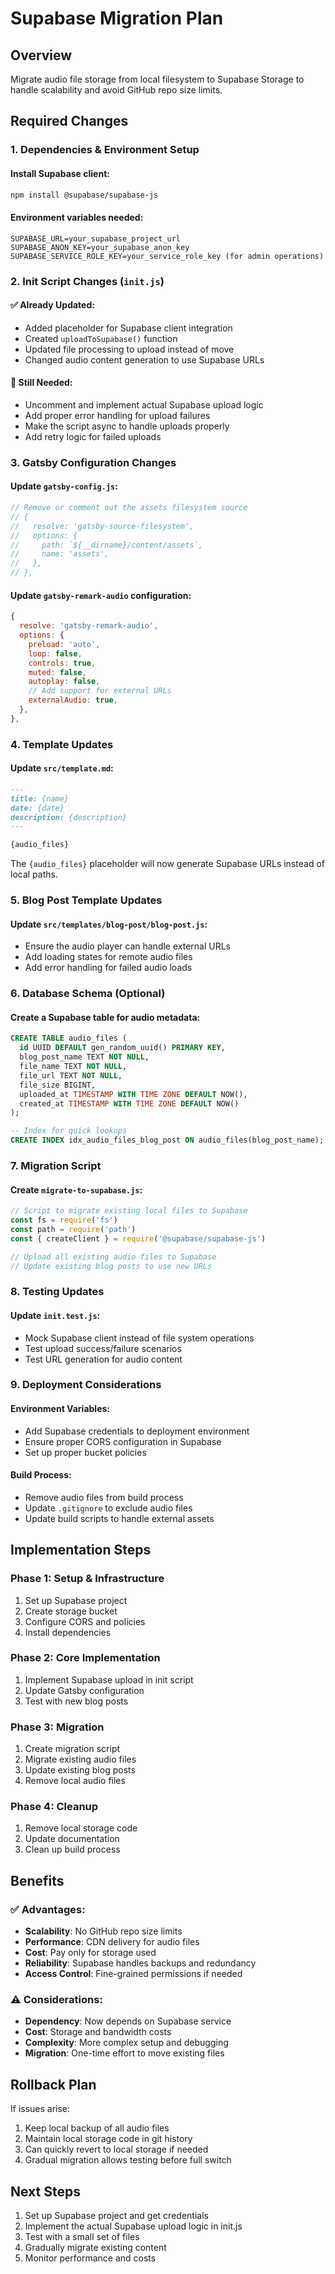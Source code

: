 # Supabase Migration Plan

## Overview
Migrate audio file storage from local filesystem to Supabase Storage to handle scalability and avoid GitHub repo size limits.

## Required Changes

### 1. **Dependencies & Environment Setup**

#### Install Supabase client:
```bash
npm install @supabase/supabase-js
```

#### Environment variables needed:
```env
SUPABASE_URL=your_supabase_project_url
SUPABASE_ANON_KEY=your_supabase_anon_key
SUPABASE_SERVICE_ROLE_KEY=your_service_role_key (for admin operations)
```

### 2. **Init Script Changes** (`init.js`)

#### ✅ Already Updated:
- Added placeholder for Supabase client integration
- Created `uploadToSupabase()` function
- Updated file processing to upload instead of move
- Changed audio content generation to use Supabase URLs

#### 🔄 Still Needed:
- Uncomment and implement actual Supabase upload logic
- Add proper error handling for upload failures
- Make the script async to handle uploads properly
- Add retry logic for failed uploads

### 3. **Gatsby Configuration Changes**

#### Update `gatsby-config.js`:
```javascript
// Remove or comment out the assets filesystem source
// {
//   resolve: 'gatsby-source-filesystem',
//   options: {
//     path: `${__dirname}/content/assets`,
//     name: 'assets',
//   },
// },
```

#### Update `gatsby-remark-audio` configuration:
```javascript
{
  resolve: 'gatsby-remark-audio',
  options: {
    preload: 'auto',
    loop: false,
    controls: true,
    muted: false,
    autoplay: false,
    // Add support for external URLs
    externalAudio: true,
  },
},
```

### 4. **Template Updates**

#### Update `src/template.md`:
```markdown
---
title: {name}
date: {date}
description: {description}
---

{audio_files}
```

The `{audio_files}` placeholder will now generate Supabase URLs instead of local paths.

### 5. **Blog Post Template Updates**

#### Update `src/templates/blog-post/blog-post.js`:
- Ensure the audio player can handle external URLs
- Add loading states for remote audio files
- Add error handling for failed audio loads

### 6. **Database Schema (Optional)**

#### Create a Supabase table for audio metadata:
```sql
CREATE TABLE audio_files (
  id UUID DEFAULT gen_random_uuid() PRIMARY KEY,
  blog_post_name TEXT NOT NULL,
  file_name TEXT NOT NULL,
  file_url TEXT NOT NULL,
  file_size BIGINT,
  uploaded_at TIMESTAMP WITH TIME ZONE DEFAULT NOW(),
  created_at TIMESTAMP WITH TIME ZONE DEFAULT NOW()
);

-- Index for quick lookups
CREATE INDEX idx_audio_files_blog_post ON audio_files(blog_post_name);
```

### 7. **Migration Script**

#### Create `migrate-to-supabase.js`:
```javascript
// Script to migrate existing local files to Supabase
const fs = require('fs')
const path = require('path')
const { createClient } = require('@supabase/supabase-js')

// Upload all existing audio files to Supabase
// Update existing blog posts to use new URLs
```

### 8. **Testing Updates**

#### Update `init.test.js`:
- Mock Supabase client instead of file system operations
- Test upload success/failure scenarios
- Test URL generation for audio content

### 9. **Deployment Considerations**

#### Environment Variables:
- Add Supabase credentials to deployment environment
- Ensure proper CORS configuration in Supabase
- Set up proper bucket policies

#### Build Process:
- Remove audio files from build process
- Update `.gitignore` to exclude audio files
- Update build scripts to handle external assets

## Implementation Steps

### Phase 1: Setup & Infrastructure
1. Set up Supabase project
2. Create storage bucket
3. Configure CORS and policies
4. Install dependencies

### Phase 2: Core Implementation
1. Implement Supabase upload in init script
2. Update Gatsby configuration
3. Test with new blog posts

### Phase 3: Migration
1. Create migration script
2. Migrate existing audio files
3. Update existing blog posts
4. Remove local audio files

### Phase 4: Cleanup
1. Remove local storage code
2. Update documentation
3. Clean up build process

## Benefits

### ✅ Advantages:
- **Scalability**: No GitHub repo size limits
- **Performance**: CDN delivery for audio files
- **Cost**: Pay only for storage used
- **Reliability**: Supabase handles backups and redundancy
- **Access Control**: Fine-grained permissions if needed

### ⚠️ Considerations:
- **Dependency**: Now depends on Supabase service
- **Cost**: Storage and bandwidth costs
- **Complexity**: More complex setup and debugging
- **Migration**: One-time effort to move existing files

## Rollback Plan

If issues arise:
1. Keep local backup of all audio files
2. Maintain local storage code in git history
3. Can quickly revert to local storage if needed
4. Gradual migration allows testing before full switch

## Next Steps

1. Set up Supabase project and get credentials
2. Implement the actual Supabase upload logic in init.js
3. Test with a small set of files
4. Gradually migrate existing content
5. Monitor performance and costs 